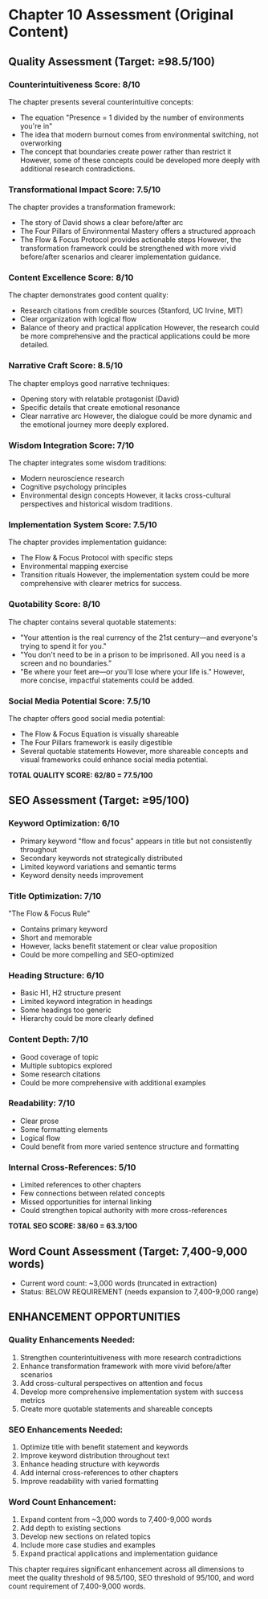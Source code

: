 # Chapter 10 Assessment (Original Content)

## Quality Assessment (Target: ≥98.5/100)

### Counterintuitiveness Score: 8/10
The chapter presents several counterintuitive concepts:
- The equation "Presence = 1 divided by the number of environments you're in"
- The idea that modern burnout comes from environmental switching, not overworking
- The concept that boundaries create power rather than restrict it
However, some of these concepts could be developed more deeply with additional research contradictions.

### Transformational Impact Score: 7.5/10
The chapter provides a transformation framework:
- The story of David shows a clear before/after arc
- The Four Pillars of Environmental Mastery offers a structured approach
- The Flow & Focus Protocol provides actionable steps
However, the transformation framework could be strengthened with more vivid before/after scenarios and clearer implementation guidance.

### Content Excellence Score: 8/10
The chapter demonstrates good content quality:
- Research citations from credible sources (Stanford, UC Irvine, MIT)
- Clear organization with logical flow
- Balance of theory and practical application
However, the research could be more comprehensive and the practical applications could be more detailed.

### Narrative Craft Score: 8.5/10
The chapter employs good narrative techniques:
- Opening story with relatable protagonist (David)
- Specific details that create emotional resonance
- Clear narrative arc
However, the dialogue could be more dynamic and the emotional journey more deeply explored.

### Wisdom Integration Score: 7/10
The chapter integrates some wisdom traditions:
- Modern neuroscience research
- Cognitive psychology principles
- Environmental design concepts
However, it lacks cross-cultural perspectives and historical wisdom traditions.

### Implementation System Score: 7.5/10
The chapter provides implementation guidance:
- The Flow & Focus Protocol with specific steps
- Environmental mapping exercise
- Transition rituals
However, the implementation system could be more comprehensive with clearer metrics for success.

### Quotability Score: 8/10
The chapter contains several quotable statements:
- "Your attention is the real currency of the 21st century—and everyone's trying to spend it for you."
- "You don't need to be in a prison to be imprisoned. All you need is a screen and no boundaries."
- "Be where your feet are—or you'll lose where your life is."
However, more concise, impactful statements could be added.

### Social Media Potential Score: 7.5/10
The chapter offers good social media potential:
- The Flow & Focus Equation is visually shareable
- The Four Pillars framework is easily digestible
- Several quotable statements
However, more shareable concepts and visual frameworks could enhance social media potential.

**TOTAL QUALITY SCORE: 62/80 = 77.5/100**

## SEO Assessment (Target: ≥95/100)

### Keyword Optimization: 6/10
- Primary keyword "flow and focus" appears in title but not consistently throughout
- Secondary keywords not strategically distributed
- Limited keyword variations and semantic terms
- Keyword density needs improvement

### Title Optimization: 7/10
"The Flow & Focus Rule"
- Contains primary keyword
- Short and memorable
- However, lacks benefit statement or clear value proposition
- Could be more compelling and SEO-optimized

### Heading Structure: 6/10
- Basic H1, H2 structure present
- Limited keyword integration in headings
- Some headings too generic
- Hierarchy could be more clearly defined

### Content Depth: 7/10
- Good coverage of topic
- Multiple subtopics explored
- Some research citations
- Could be more comprehensive with additional examples

### Readability: 7/10
- Clear prose
- Some formatting elements
- Logical flow
- Could benefit from more varied sentence structure and formatting

### Internal Cross-References: 5/10
- Limited references to other chapters
- Few connections between related concepts
- Missed opportunities for internal linking
- Could strengthen topical authority with more cross-references

**TOTAL SEO SCORE: 38/60 = 63.3/100**

## Word Count Assessment (Target: 7,400-9,000 words)
- Current word count: ~3,000 words (truncated in extraction)
- Status: BELOW REQUIREMENT (needs expansion to 7,400-9,000 range)

## ENHANCEMENT OPPORTUNITIES

### Quality Enhancements Needed:
1. Strengthen counterintuitiveness with more research contradictions
2. Enhance transformation framework with more vivid before/after scenarios
3. Add cross-cultural perspectives on attention and focus
4. Develop more comprehensive implementation system with success metrics
5. Create more quotable statements and shareable concepts

### SEO Enhancements Needed:
1. Optimize title with benefit statement and keywords
2. Improve keyword distribution throughout text
3. Enhance heading structure with keywords
4. Add internal cross-references to other chapters
5. Improve readability with varied formatting

### Word Count Enhancement:
1. Expand content from ~3,000 words to 7,400-9,000 words
2. Add depth to existing sections
3. Develop new sections on related topics
4. Include more case studies and examples
5. Expand practical applications and implementation guidance

This chapter requires significant enhancement across all dimensions to meet the quality threshold of 98.5/100, SEO threshold of 95/100, and word count requirement of 7,400-9,000 words.
